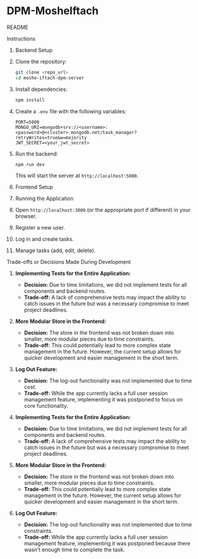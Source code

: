 # DPM-MosheIftach

README

Instructions
1. Backend Setup
1. Clone the repository:
   ```bash
   git clone <repo_url>
   cd moshe-iftach-dpm-server
   ```

2. Install dependencies:
   ```bash
   npm install
   ```

3. Create a `.env` file with the following variables:
   ```env
   PORT=5000
   MONGO_URI=mongodb+srv://<username>:<password>@<cluster>.mongodb.net/task_manager?retryWrites=true&w=majority
   JWT_SECRET=<your_jwt_secret>
   ```

4. Run the backend:
   ```bash
   npm run dev
   ```
   This will start the server at `http://localhost:5000`.

2. Frontend Setup

3. Running the Application
1. Open `http://localhost:3000` (or the appropriate port if different) in your browser.
2. Register a new user.
3. Log in and create tasks.
4. Manage tasks (add, edit, delete).

Trade-offs or Decisions Made During Development
1. **Implementing Tests for the Entire Application:**
   - **Decision:** Due to time limitations, we did not implement tests for all components and backend routes.
   - **Trade-off:** A lack of comprehensive tests may impact the ability to catch issues in the future but was a necessary compromise to meet project deadlines.

2. **More Modular Store in the Frontend:**
   - **Decision:** The store in the frontend was not broken down into smaller, more modular pieces due to time constraints.
   - **Trade-off:** This could potentially lead to more complex state management in the future. However, the current setup allows for quicker development and easier management in the short term.

3. **Log Out Feature:**
   - **Decision:** The log-out functionality was not implemented due to time cost.
   - **Trade-off:** While the app currently lacks a full user session management feature, implementing it was postponed to focus on core functionality.

1. **Implementing Tests for the Entire Application:**
   - **Decision:** Due to time limitations, we did not implement tests for all components and backend routes.
   - **Trade-off:** A lack of comprehensive tests may impact the ability to catch issues in the future but was a necessary compromise to meet project deadlines.

2. **More Modular Store in the Frontend:**
   - **Decision:** The store in the frontend was not broken down into smaller, more modular pieces due to time constraints.
   - **Trade-off:** This could potentially lead to more complex state management in the future. However, the current setup allows for quicker development and easier management in the short term.

3. **Log Out Feature:**
   - **Decision:** The log-out functionality was not implemented due to time constraints.
   - **Trade-off:** While the app currently lacks a full user session management feature, implementing it was postponed because there wasn't enough time to complete the task.



